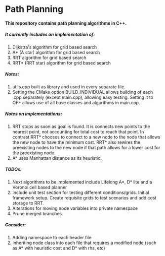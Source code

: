 # Path Planning #

#### This repository contains path planning algorithms in C++. ####
##### It currently includes an implementation of: #####
1. Dijkstra's algorithm for grid based search
2. A* (A star) algorithm for grid based search
3. RRT algorithm for grid based search
4. RRT* (RRT star) algorithm for grid based search

##### Notes: #####
1. utils.cpp built as library and used in every separate file.
2. Setting the CMake option BUILD_INDIVIDUAL allows building of each .cpp separately (except main.cpp), allowing easy testing. Setting it to OFF allows use of all base classes and algorithms in main.cpp.

##### Notes on implementations: #####
1. RRT stops as soon as goal is found. It is connects new points to the nearest point, not accounting for total cost to reach that point. In contrast RRT\* chooses to connect to a new node to the node that allows the new node to have the minimum cost. RRT\* also rewires the preexisting nodes to the new node if that path allows for a lower cost for the preexisting node.
2. A* uses Manhattan distance as its heuristic.

##### TODOs: #####
1. Next algorithms to be implemented include Lifelong A*, D\* lite and a Voronoi cell based planner
2. Include unit test section for testing different conditions/grids. Initial framework setup. Create requisite grids to test scenarios and add cost storage to RRT.
3. Alterations for moving node variables into private namespace
4. Prune merged branches

##### Consider: #####
1. Adding namespace to each header file
2. Inheriting node class into each file that requires a modified node (such as A* with heuristic cost and D* with rhs, etc)
